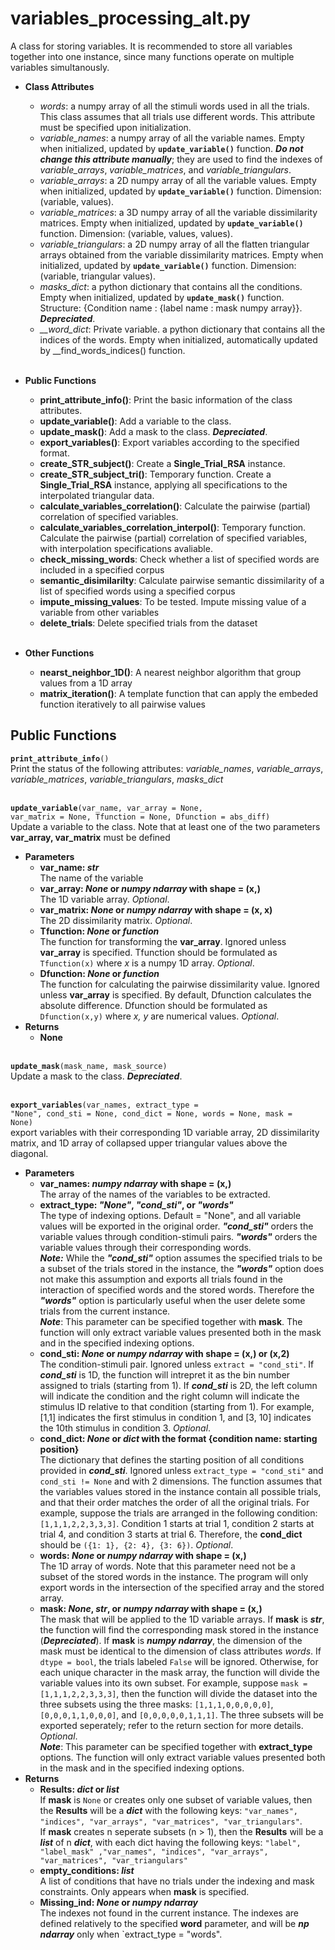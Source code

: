 # variables_processing_alt.py
A class for storing variables. It is recommended to store all variables together into one instance, since many functions operate on multiple variables simultanously.
- **Class Attributes** 
  - *words*: a numpy array of all the stimuli words used in all the trials. This class assumes that all trials use different words. This attribute must be specified upon initialization.
  - *variable_names*: a numpy array of all the variable names. Empty when initialized, updated by **`update_variable()`** function. ***Do not change this attribute manually***; they are used to find the indexes of *variable_arrays*, *variable_matrices*, and *variable_triangulars*.
  - *variable_arrays*: a 2D numpy array of all the variable values. Empty when initialized, updated by **`update_variable()`** function. Dimension: (variable, values).
  - *variable_matrices*: a 3D numpy array of all the variable dissimilarity matrices. Empty when initialized, updated by **`update_variable()`** function. Dimension: (variable, values, values).
  - *variable_triangulars*: a 2D numpy array of all the flatten triangular arrays obtained from the variable dissimilarity matrices. Empty when initialized, updated by **`update_variable()`** function. Dimension: (variable, triangular values).
  - *masks_dict*: a python dictionary that contains all the conditions. Empty when initialized, updated by **`update_mask()`** function.  Structure: {Condition name : {label name : mask numpy array}}. ***Depreciated***.
  - *__word_dict*: Private variable. a python dictionary that contains all the indices of the words.  Empty when initialized, automatically updated by __find_words_indices() function.
<br/><br/>

- **Public Functions**
  - **print_attribute_info()**: Print the basic information of the class attributes.
  - **update_variable()**: Add a variable to the class.
  - **update_mask()**: Add a mask to the class. ***Depreciated***.
  - **export_variables()**: Export variables according to the specified format.
  - **create_STR_subject()**: Create a **Single_Trial_RSA** instance.
  - **create_STR_subject_tri()**: Temporary function. Create a **Single_Trial_RSA** instance, applying all specifications to the interpolated triangular data.
  - **calculate_variables_correlation()**: Calculate the pairwise (partial) correlation of specified variables.
  - **calculate_variables_correlation_interpol()**: Temporary function. Calculate the pairwise (partial) correlation of specified variables, with interpolation specifications avaliable.
  - **check_missing_words**: Check whether a list of specified words are included in a specified corpus
  - **semantic_disimilarilty**: Calculate pairwise semantic dissimilarity of a list of specified words using a specified corpus
  - **impute_missing_values**: To be tested. Impute missing value of a variable from other variables
  - **delete_trials**: Delete specified trials from the dataset
<br/><br/>

- **Other Functions**
  - **nearst_neighbor_1D()**: A nearest neighbor algorithm that group values from a 1D array
  - **matrix_iteration()**: A template function that can apply the embeded function iteratively to all pairwise values

## Public Functions

<code>**print_attribute_info**()</code>
<br/> Print the status of the following attributes: *variable_names*, *variable_arrays*, *variable_matrices*, *variable_triangulars*, *masks_dict*
<br/><br/>

<code>**update_variable**(var_name, var_array = None, var_matrix = None, Tfunction = None, Dfunction = abs_diff)</code>
<br/> Update a variable to the class. Note that at least one of the two parameters **var_array, var_matrix** must be defined 
- **Parameters**
  - **var_name: *str*** <br/>
    The name of the variable
  - **var_array: *None* or *numpy ndarray* with shape = (x,)** <br/>
    The 1D variable array. *Optional*.
  - **var_matrix: *None* or *numpy ndarray* with shape = (x, x)** <br/>
    The 2D dissimilarity matrix. *Optional*.
  - **Tfunction: *None* or *function*** <br/>
    The function for transforming the **var_array**. Ignored unless **var_array** is specified. Tfunction should be formulated as `Tfunction(x)` where *x* is a numpy 1D array.  *Optional*.
  - **Dfunction: *None* or *function*** <br/>
    The function for calculating the pairwise dissimilarity value. Ignored unless **var_array** is specified. By default, Dfunction calculates the absolute difference. Dfunction should be formulated as `Dfunction(x,y)` where *x, y* are numerical values.  *Optional*.
- **Returns**
  - **None**
<br/><br/>

<code>**update_mask**(mask_name, mask_source)</code>
<br/> Update a mask to the class. ***Depreciated***.
<br/><br/>

<code>**export_variables**(var_names, extract_type = "None", cond_sti = None, cond_dict = None, words = None, mask = None)</code>
<br/> export variables with their corresponding 1D variable array, 2D dissimilarity matrix, and 1D array of collapsed upper triangular values above the diagonal.
- **Parameters**
  - **var_names: *numpy ndarray* with shape = (x,)** <br/>
    The array of the names of the variables to be extracted.
  - **extract_type: *"None"*, *"cond_sti"*, or *"words"*** <br/>
    The type of indexing options. Default = "None", and all variable values will be exported in the original order. ***"cond_sti"*** orders the variable values through condition-stimuli pairs. ***"words"*** orders the variable values through their corresponding words. <br/>
    ***Note:*** While the ***"cond_sti"*** option assumes the specified trials to be a subset of the trials stored in the instance,  the ***"words"*** option does not make this assumption and exports all trials found in the interaction of specified words and the stored words. Therefore the ***"words"*** option is particularly useful when the user delete some trials from the current instance. <br/>
    ***Note***: This parameter can be specified together with **mask**. The function will only extract variable values presented both in the mask and in the specified indexing options.
  - **cond_sti: *None* or *numpy ndarray* with shape = (x,) or (x,2)** <br/>
    The condition-stimuli pair. Ignored unless `extract = "cond_sti"`. If ***cond_sti*** is 1D, the function will intrepret it as the bin number assigned to trials (starting from 1). If ***cond_sti*** is 2D, the left column will indicate the condition and the right column will indicate the stimulus ID relative to that condition (starting from 1). For example, [1,1] indicates the first stimulus in condition 1, and [3, 10] indicates the 10th stimulus in condition 3. *Optional*.
  - **cond_dict: *None* or *dict* with the format {condition name: starting position}** <br/>
    The dictionary that defines the starting position of all conditions provided in ***cond_sti***. Ignored unless `extract_type = "cond_sti"` and `cond_sti != None` and with 2 dimensions. The function assumes that the variables values stored in the instance contain all possible trials, and that their order matches the order of all the original trials. For example, suppose the trials are arranged in the following condition: `[1,1,1,2,2,3,3,3]`. Condition 1 starts at trial 1, condition 2 starts at trial 4, and condition 3 starts at trial 6. Therefore, the **cond_dict** should be `({1: 1}, {2: 4}, {3: 6})`. *Optional*.
  - **words: *None* or *numpy ndarray* with shape = (x,)** <br/>
    The 1D array of words. Note that this parameter need not be a subset of the stored words in the instance. The program will only export words in the intersection of the specified array and the stored array.
  - **mask: *None*, *str*, or *numpy ndarray* with shape = (x,)** <br/>
    The mask that will be applied to the 1D variable arrays. If **mask** is ***str***, the function will find the corresponding mask stored in the instance (***Depreciated***). If **mask** is ***numpy ndarray***, the dimension of the mask must be identical to the dimension of class attributes *words*. If `dtype = bool`, the trials labeled `False` will be ignored. Otherwise, for each unique character in the mask array, the function will divide the variable values into its own subset. For example, suppose `mask = [1,1,1,2,2,3,3,3]`, then the function will divide the dataset into the three subsets using the three masks: `[1,1,1,0,0,0,0,0]`, `[0,0,0,1,1,0,0,0]`, and `[0,0,0,0,0,1,1,1]`. The three subsets will be exported seperately; refer to the return section for more details. *Optional*. <br/>
    ***Note***: This parameter can be specified together with **extract_type** options. The function will only extract variable values presented both in the mask and in the specified indexing options.
- **Returns**
  - **Results: *dict* or *list*** <br/>
    If **mask** is `None` or creates only one subset of variable values, then the **Results** will be a ***dict*** with the following keys: `"var_names", "indices", "var_arrays", "var_matrices", "var_triangulars"`. <br/>
    If **mask** creates n seperate subsets (n > 1), then the **Results** will be a ***list*** of n ***dict***, with each dict having the following keys: `"label", "label_mask" ,"var_names", "indices", "var_arrays", "var_matrices", "var_triangulars"`
  - **empty_conditions: *list*** <br/>
    A list of conditions that have no trials under the indexing and mask constraints. Only appears when **mask** is specified.
  - **Missing_ind: *None* or *numpy ndarray*** <br/>
    The indexes not found in the current instance. The indexes are defined relatively to the specified **word** parameter, and will be ***np ndarray*** only when `extract_type = "words".
